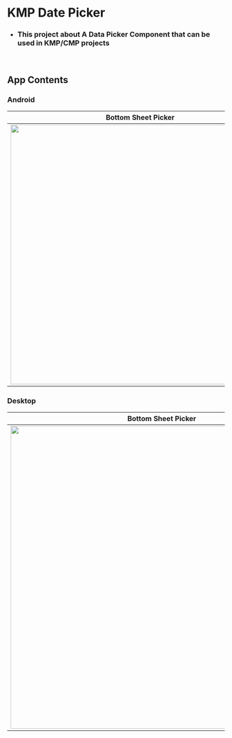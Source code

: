 # KMP Date Picker

- ###  This project about A Data Picker Component that can be used in KMP/CMP projects

</br>

## App Contents
### Android
| Bottom Sheet Picker | Dialog Picker | Custom Picker |
| --------- | ------ | ------ |
|<img src="https://github.com/user-attachments/assets/21071a81-5ca1-4a3b-a37e-ad01b81c01dc" height = "600px"/>|<img src="https://github.com/user-attachments/assets/a6e9bd3c-1be6-4f1c-9992-082e4a788748" height = "600px"/>|<img src="https://github.com/user-attachments/assets/bc0f2d7b-8224-4fbd-8ed3-5e8db7c6f00b" height = "600px"/>|

### Desktop
| Bottom Sheet Picker | Dialog Picker | Custom Picker |
| --------- | ------ | ------ |
|<img src="https://github.com/user-attachments/assets/6f4197a3-4236-4222-9603-e89688f7c532" height = "700px"/>|<img src="https://github.com/user-attachments/assets/d5b14324-1509-4f69-b99e-e0f1665ed62d" height = "700px"/>|<img src="https://github.com/user-attachments/assets/842684a3-7d15-4f1d-9cfa-d23590d03d26" height = "700px"/>|

</br>


